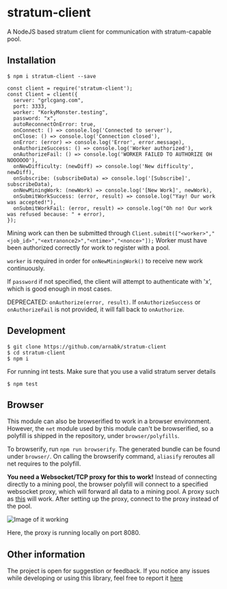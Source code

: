 # stratum-client
A NodeJS based stratum client for communication with stratum-capable pool.

## Installation

    $ npm i stratum-client --save

    const client = require('stratum-client');
    const Client = client({
      server: "grlcgang.com",
      port: 3333,
      worker: "KorkyMonster.testing",
      password: "x",
      autoReconnectOnError: true,
      onConnect: () => console.log('Connected to server'),
      onClose: () => console.log('Connection closed'),
      onError: (error) => console.log('Error', error.message),
      onAuthorizeSuccess: () => console.log('Worker authorized'),
      onAuthorizeFail: () => console.log('WORKER FAILED TO AUTHORIZE OH NOOOOOO'),
      onNewDifficulty: (newDiff) => console.log('New difficulty', newDiff),
      onSubscribe: (subscribeData) => console.log('[Subscribe]', subscribeData),
      onNewMiningWork: (newWork) => console.log('[New Work]', newWork),
      onSubmitWorkSuccess: (error, result) => console.log("Yay! Our work was accepted!"),
      onSubmitWorkFail: (error, result) => console.log("Oh no! Our work was refused because: " + error),
    });

Mining work can then be submitted through `Client.submit(["<worker>","<job_id>","<extranonce2>","<ntime>","<nonce>"]);` Worker must have been authorized correctly for work to register with a pool.

`worker` is required in order for `onNewMiningWork()` to receive new work continuously.

If `password` if not specified, the client will attempt to authenticate with 'x', which is good enough in most cases.

DEPRECATED: `onAuthorize(error, result)`. If `onAuthorizeSuccess` or `onAuthorizeFail` is not provided, it will fall back to `onAuthorize`.

## Development

    $ git clone https://github.com/arnabk/stratum-client
    $ cd stratum-client
    $ npm i

  For running int tests. Make sure that you use a valid stratum server details

    $ npm test

## Browser

This module can also be browserified to work in a browser environment. However, the `net` module used by this module can't be browserified, so a polyfill is shipped in the repository, under `browser/polyfills`. 

To browserify, run `npm run browserify`. The generated bundle can be found under `browser/`. On calling the browserify command, `aliasify` reroutes all net requires to the polyfill.

**You need a Websocket/TCP proxy for this to work!** Instead of connecting directly to a mining pool, the browser polyfill will connect to a specified websocket proxy, which will forward all data to a mining pool. A proxy such as [this](https://github.com/zquestz/ws-tcp-proxy) will work. After setting up the proxy, connect to the proxy instead of the pool.

![Image of it working](https://i.imgur.com/zykVpac.png)

Here, the proxy is running locally on port 8080.

## Other information
The project is open for suggestion or feedback. If you notice any issues while developing or using this library, feel free to report it [here](https://github.com/arnabk/stratum-client/issues)


